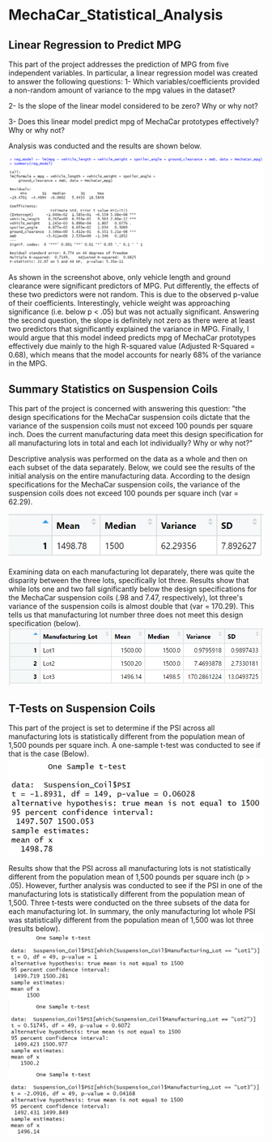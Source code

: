 # MechaCar_Statistical_Analysis

## Linear Regression to Predict MPG

This part of the project addresses the prediction of MPG from five independent variables. In particular, a linear regression model was created to answer the following questions:
1- Which variables/coefficients provided a non-random amount of variance to the mpg values in the dataset?

2- Is the slope of the linear model considered to be zero? Why or why not?

3- Does this linear model predict mpg of MechaCar prototypes effectively? Why or why not?

Analysis was conducted and the results are shown below.

![](https://github.com/NoorAlKubati/MechaCar_Statistical_Analysis/blob/main/Part%201.png)

As shown in the screenshot above, only vehicle length and ground clearance were significant predictors of MPG. Put differently, the effects of these two predictors were not random. This is due to the observed p-value of their coefficients. Interestingly, vehicle weight was approaching significance (i.e. below p < .05) but was not actually significant. Answering the second question, the slope is definitely not zero as there were at least two predictors that significantly explained the variance in MPG. Finally, I would argue that this model indeed predicts mpg of MechaCar prototypes effectively due mainly to the high R-squared value (Adjusted R-Squared = 0.68), which means that the model accounts for nearly 68% of the variance in the MPG.


## Summary Statistics on Suspension Coils

This part of the project is concerned with answering this question: "the design specifications for the MechaCar suspension coils dictate that the variance of the suspension coils must not exceed 100 pounds per square inch. Does the current manufacturing data meet this design specification for all manufacturing lots in total and each lot individually? Why or why not?"

Descriptive analysis was performed on the data as a whole and then on each subset of the data separately. Below, we could see the results of the initial analysis on the entire manufacturing data. According to the design specifications for the MechaCar suspension coils, the variance of the suspension coils does not exceed 100 pounds per square inch (var = 62.29).

![](https://github.com/NoorAlKubati/MechaCar_Statistical_Analysis/blob/main/Part%202.1.png)


Examining data on each manufacturing lot deparately, there was quite the disparity between the three lots, specifically lot three. Results show that while lots one and two fall significantly below the design specifications for the MechaCar suspension coils (.98 and 7.47, respectively), lot three's variance of the suspension coils is almost double that (var = 170.29). This tells us that manufacturing lot number three does not meet this design specification (below).
![](https://github.com/NoorAlKubati/MechaCar_Statistical_Analysis/blob/main/Part%202.2.png)


## T-Tests on Suspension Coils

This part of the project is set to determine if the PSI across all manufacturing lots is statistically different from the population mean of 1,500 pounds per square inch. A one-sample t-test was conducted to see if that is the case (Below).
![](https://github.com/NoorAlKubati/MechaCar_Statistical_Analysis/blob/main/Part%203.1.png)

Results show that the PSI across all manufacturing lots is not statistically different from the population mean of 1,500 pounds per square inch (p > .05). However, further analysis was conducted to see if the PSI in one of the manufacturing lots is statistically different from the population mean of 1,500. Three t-tests were conducted on the three subsets of the data for each manufacturing lot. In summary, the only manufacturing lot whole PSI was statistically different from the population mean of 1,500 was lot three (results below).
![](https://github.com/NoorAlKubati/MechaCar_Statistical_Analysis/blob/main/Part%203.2.png)
![](https://github.com/NoorAlKubati/MechaCar_Statistical_Analysis/blob/main/Part%203.3.png)
![](https://github.com/NoorAlKubati/MechaCar_Statistical_Analysis/blob/main/Part%203.4.png)


